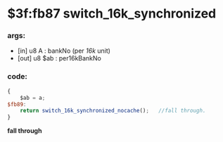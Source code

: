 ﻿
# $3f:fb87 switch_16k_synchronized


### args:
+	[in] u8 A : bankNo (per _16k_ unit)
+	[out] u8 $ab : per16kBankNo

### code:
```js
{
	$ab = a;
$fb89:
	return switch_16k_synchronized_nocache();	//fall through.
}
```


**fall through**

